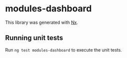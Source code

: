 # modules-dashboard

This library was generated with [Nx](https://nx.dev).

## Running unit tests

Run `ng test modules-dashboard` to execute the unit tests.
